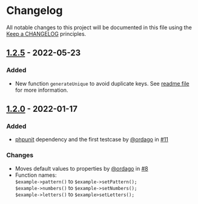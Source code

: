 # Changelog
All notable changes to this project will be documented in this file using the [Keep a CHANGELOG](https://keepachangelog.com/) principles.

## [1.2.5](https://github.com/kaiopiola/keygen-package/releases/tag/1.2.5) - 2022-05-23

### Added
- New function ```generateUnique``` to avoid duplicate keys. See [readme file](README) for more information.

## [1.2.0](https://github.com/kaiopiola/keygen-package/releases/tag/1.2.0) - 2022-01-17

### Added
- [phpunit](https://github.com/sebastianbergmann/phpunit) dependency and the first testcase by [@ordago](https://github.com/ordago) in [#11](https://github.com/kaiopiola/keygen-package/pull/11)

### Changes
- Moves default values to properties by [@ordago](https://github.com/ordago) in [#8](https://github.com/kaiopiola/keygen-package/pull/8)
- Function names:
<br> `$example->pattern()` to `$example->setPattern();`
<br> `$example->numbers()` to `$example->setNumbers();`
<br> `$example->letters()` to `$example>setLetters();`

